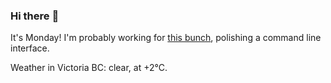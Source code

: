 ### Hi there :wave:

It's Monday! I'm probably working for [this bunch](https://github.com/kohofinancial), polishing a command line interface.

Weather in Victoria BC: clear, at +2°C.

